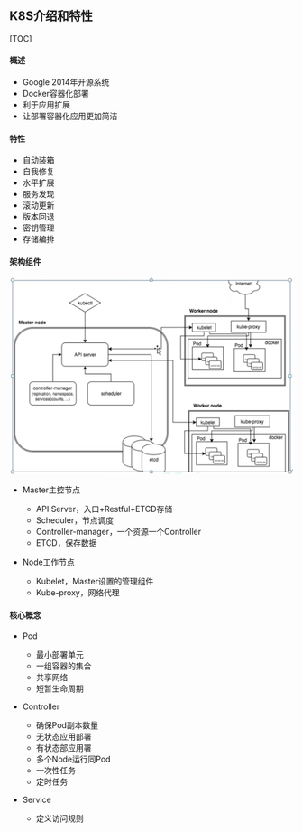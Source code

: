 ## K8S介绍和特性

[TOC]

#### 概述

- Google 2014年开源系统
- Docker容器化部署
- 利于应用扩展
- 让部署容器化应用更加简洁 

#### 特性

- 自动装箱
- 自我修复
- 水平扩展
- 服务发现
- 滚动更新
- 版本回退
- 密钥管理
- 存储编排

#### 架构组件

![image-20221219151630361](https://raw.githubusercontent.com/MarcLan/pic/main/image-20221219151630361.png)

- Master主控节点
  - API Server，入口+Restful+ETCD存储
  - Scheduler，节点调度
  - Controller-manager，一个资源一个Controller
  - ETCD，保存数据

- Node工作节点
  - Kubelet，Master设置的管理组件
  - Kube-proxy，网络代理

#### 核心概念

- Pod

  - 最小部署单元
  - 一组容器的集合
  - 共享网络
  - 短暂生命周期
- Controller

  - 确保Pod副本数量
  - 无状态应用部署
  - 有状态部应用署
  - 多个Node运行同Pod
  - 一次性任务
  - 定时任务
- Service 

  - 定义访问规则

  